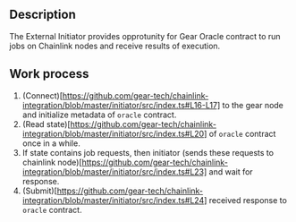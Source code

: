 ## Description

The External Initiator provides opprotunity for Gear Oracle contract to run jobs on Chainlink nodes and receive results of execution.

## Work process

1. (Connect)[https://github.com/gear-tech/chainlink-integration/blob/master/initiator/src/index.ts#L16-L17] to the gear node and initialize metadata of `oracle` contract.
2. (Read state)[https://github.com/gear-tech/chainlink-integration/blob/master/initiator/src/index.ts#L20] of `oracle` contract once in a while.
3. If state contains job requests, then initiator (sends these requests to chainlink node)[https://github.com/gear-tech/chainlink-integration/blob/master/initiator/src/index.ts#L23] and wait for response.
4. (Submit)[https://github.com/gear-tech/chainlink-integration/blob/master/initiator/src/index.ts#L24] received response to `oracle` contract.

